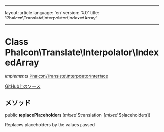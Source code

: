 * * *

layout: article language: 'en' version: '4.0' title: 'Phalcon\Translate\Interpolator\IndexedArray'

* * *

# Class **Phalcon\Translate\Interpolator\IndexedArray**

*implements* [Phalcon\Translate\InterpolatorInterface](/4.0/en/api/Phalcon_Translate_InterpolatorInterface)

<a href="https://github.com/phalcon/cphalcon/tree/v4.0.0/phalcon/translate/interpolator/indexedarray.zep" class="btn btn-default btn-sm">GitHub上のソース</a>

## メソッド

public **replacePlaceholders** (*mixed* $translation, [*mixed* $placeholders])

Replaces placeholders by the values passed